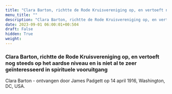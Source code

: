 ```yaml
---
title: "Clara Barton, richtte de Rode Kruisvereniging op, en vertoeft nog steeds op het aardse niveau en is niet al te zeer geïnteresseerd in spirituele vooruitgang"
menu_title: ""
description: "Clara Barton, richtte de Rode Kruisvereniging op, en vertoeft nog steeds op het aardse niveau en is niet al te zeer geïnteresseerd in spirituele vooruitgang"
date: 2023-09-01 06:00:01+00:504
draft: False
hidden: True
weight:
---
```

### Clara Barton, richtte de Rode Kruisvereniging op, en vertoeft nog steeds op het aardse niveau en is niet al te zeer geïnteresseerd in spirituele vooruitgang

Clara Barton - ontvangen door James Padgett op 14 april 1916, Washington, DC, USA.
